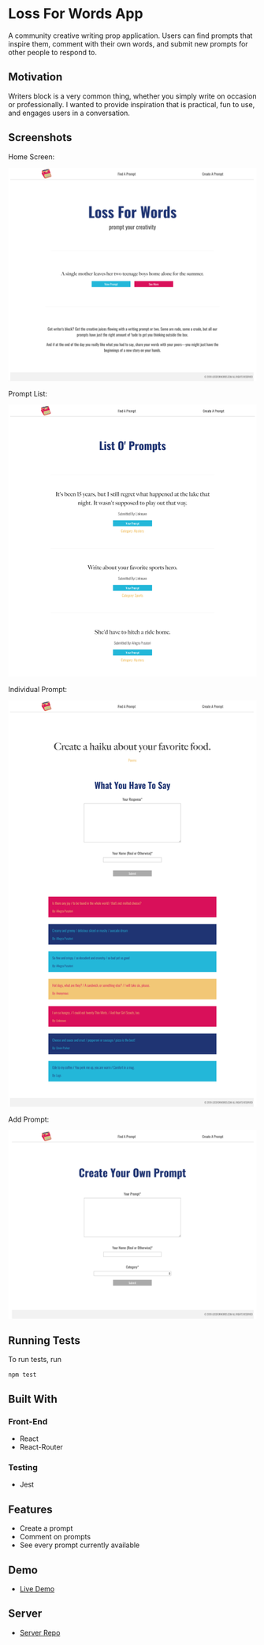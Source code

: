 # Loss For Words App

A community creative writing prop application. Users can find prompts that inspire them, comment with their own words, and submit new prompts for other people to respond to. 

## Motivation

Writers block is a very common thing, whether you simply write on occasion or professionally. I wanted to provide inspiration that is practical, fun to use, and engages users in a conversation.

## Screenshots
Home Screen:

![home screen](screenshots/homescreen.png)

Prompt List:

![prompt list](screenshots/promptlist.png)

Individual Prompt:

![individual prompt](screenshots/prompt.png)

Add Prompt:

![add prompt](screenshots/addprompt.png)

## Running Tests

To run tests, run
```
npm test
```

## Built With

### Front-End
* React
* React-Router

### Testing
* Jest

## Features

* Create a prompt
* Comment on prompts
* See every prompt currently available

## Demo

- [Live Demo](https://loss-for-words-app.legsateri.now.sh/)

## Server

- [Server Repo](https://github.com/legsateri/loss-for-words-api)
